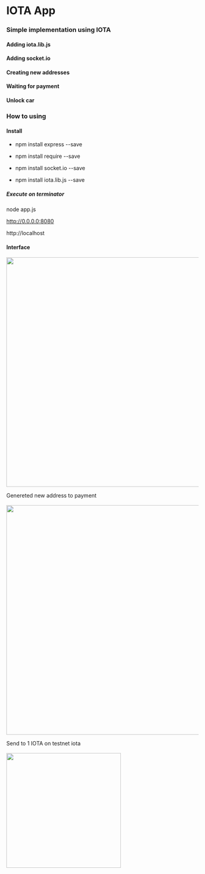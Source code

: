 # IOTA App 


### Simple implementation using IOTA



#### Adding iota.lib.js
#### Adding socket.io
#### Creating new addresses
#### Waiting for payment
#### Unlock car


### How to using


#### Install

* npm install express --save

* npm install require --save

* npm install socket.io --save

* npm install iota.lib.js --save

##### Execute on terminator

node app.js

http://0.0.0.0:8080 

http://localhost

#### Interface 
<img src="https://github.com/matheusfrancisco/car_rental_IOTA/blob/master/img1.jpeg" width="600px" /><br>

Genereted new address to payment<br>
<br>
<img src="https://github.com/matheusfrancisco/car_rental_IOTA/blob/master/img2.jpeg" width="600px" /><br>

Send to 1 IOTA on testnet iota<br>
<br>
<img src="https://github.com/matheusfrancisco/car_rental_IOTA/blob/master/img3.jpeg" width="300px" /><br>

